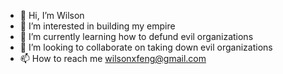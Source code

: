 - 👋 Hi, I’m Wilson
- 👀 I’m interested in building my empire
- 🌱 I’m currently learning how to defund evil organizations
- 💞️ I’m looking to collaborate on taking down evil organizations
- 📫 How to reach me wilsonxfeng@gmail.com

<!---
havocTF/havocTF is a ✨ special ✨ repository because its `README.md` (this file) appears on your GitHub profile.
You can click the Preview link to take a look at your changes.
--
